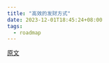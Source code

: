 ```yaml
---
title: "高效的发财方式"
date: 2023-12-01T18:45:24+08:00
tags:
  - roadmap
---
```


[原文](https://v2ex.com/help/spam#:~:text=%E6%89%8D%E6%98%AF%E4%BD%A0%E6%9C%80-,%E9%AB%98%E6%95%88%E7%9A%84%E5%8F%91%E8%B4%A2%E6%96%B9%E5%BC%8F,-%EF%BC%9A)
